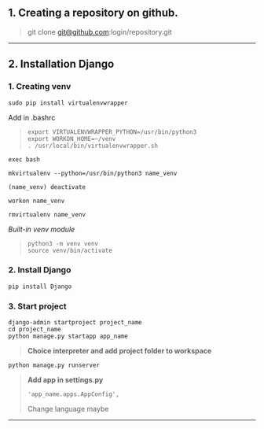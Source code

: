 ## 1. Creating a repository on github.
> git clone git@github.com:login/repository.git 
_______________________________________________

## 2. Installation Django
### 1. Creating venv
```
sudo pip install virtualenvwrapper
```
Add in .bashrc
>```
>export VIRTUALENVWRAPPER_PYTHON=/usr/bin/python3
>export WORKON_HOME=~/venv
>. /usr/local/bin/virtualenvwrapper.sh 
>```
```
exec bash
```
```
mkvirtualenv --python=/usr/bin/python3 name_venv

(name_venv) deactivate

workon name_venv

rmvirtualenv name_venv
```
*Built-in venv module*
>```
>python3 -m venv venv
>source venv/bin/activate
>```

### 2. Install Django
```
pip install Django
```
### 3. Start project
```
django-admin startproject project_name
cd project_name
python manage.py startapp app_name
```
>**Choice interpreter and add project folder to workspace**
```
python manage.py runserver
```
>**Add app in settings.py**
>```
>'app_name.apps.AppConfig',
>```
>Change language maybe
_____
